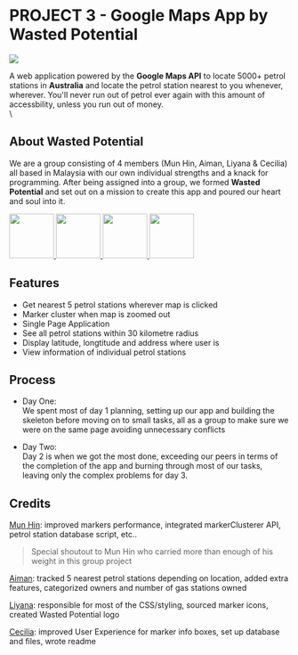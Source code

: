 # PROJECT 3 - Google Maps App by Wasted Potential

![](https://github.com/aimanskie/petrolsearch-api/blob/main/petrolsearch.gif)

A web application powered by the **Google Maps API** to locate 5000+ petrol stations in **Australia** and locate the petrol station nearest to you whenever, wherever. You'll never run out of petrol ever again with this amount of accessbility, unless you run out of money.\
\

## About Wasted Potential

We are a group consisting of 4 members (Mun Hin, Aiman, Liyana & Cecilia) all based in Malaysia with our own individual strengths and a knack for programming. After being assigned into a group, we formed **Wasted Potential** and set out on a mission to create this app and poured our heart and soul into it. 

<a href="https://git.generalassemb.ly/obh555">
<img src="https://avatars.git.generalassemb.ly/u/42971" width="80px">
</a>
<a href="https://git.generalassemb.ly/aimanskie">
<img src="https://avatars.git.generalassemb.ly/u/42986" width="80px">
</a>
<a href="https://git.generalassemb.ly/heartslee">
<img src="https://avatars.git.generalassemb.ly/u/42970" width="80px">
</a>
<a href="https://git.generalassemb.ly/codececiliacode">
<img src="https://avatars.git.generalassemb.ly/u/43149" width="80px">
</a>

## Features
- Get nearest 5 petrol stations wherever map is clicked
- Marker cluster when map is zoomed out
- Single Page Application
- See all petrol stations within 30 kilometre radius
- Display latitude, longtitude and address where user is 
- View information of individual petrol stations

## Process
- Day One: \
 We spent most of day 1 planning, setting up our app and building the skeleton before moving on to small tasks, all as a group to make sure we were on the same page avoiding unnecessary conflicts

- Day Two: \
Day 2 is when we got the most done, exceeding our peers in terms of the completion of the app and burning through most of our tasks, leaving only the complex problems for day 3.

## Credits
<a href="https://git.generalassemb.ly/obh555">Mun Hin</a>: improved markers performance, integrated markerClusterer API, petrol station database script, etc..
> Special shoutout to Mun Hin who carried more than enough of his weight in this group project

<a href="https://git.generalassemb.ly/aimanskie">Aiman</a>: tracked 5 nearest petrol stations depending on location, added extra features, categorized owners and number of gas stations owned

<a href="https://git.generalassemb.ly/heartslee">Liyana</a>: responsible for most of the CSS/styling, sourced marker icons, created Wasted Potential logo

<a href="https://git.generalassemb.ly/codececiliacode">Cecilia</a>: improved User Experience for marker info boxes, set up database and files, wrote readme
